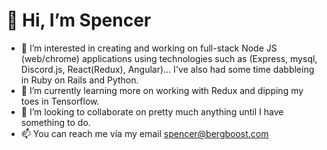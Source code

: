 # 👋 Hi, I’m Spencer
- 👀 I’m interested in creating and working on full-stack Node JS (web/chrome) applications using technologies such as (Express, mysql, Discord.js, React(Redux), Angular)... I've also had some time dabbleing in Ruby on Rails and Python.
- 🌱 I’m currently learning more on working with Redux and dipping my toes in Tensorflow.
- 💞️ I’m looking to collaborate on pretty much anything until I have something to do.
- 📫 You can reach me via my email spencer@bergboost.com
